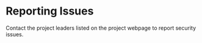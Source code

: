 # Reporting Issues

Contact the project leaders listed on the project webpage to report security issues.
